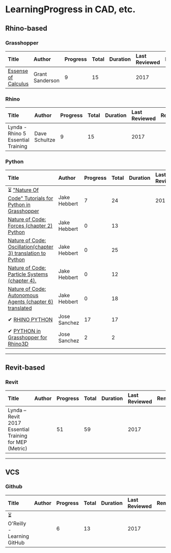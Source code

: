 # LearningProgress in CAD, etc.

## Rhino-based



### Grasshopper
Title | Author | Progress | Total | Duration | Last Reviewed | Remarks |
:-- | :-- | :-- | :-- | :-- | :-- | :--
 | [Essense of Calculus](https://www.youtube.com/watch?v=WUvTyaaNkzM&list=PLZHQObOWTQDMsr9K-rj53DwVRMYO3t5Yr)| Grant Sanderson | 9 | 15| | 2017 | 


### Rhino
Title | Author | Progress | Total | Duration | Last Reviewed | Remarks |
:-- | :-- | :-- | :-- | :-- | :-- | :--
 | Lynda - Rhino 5 Essential Training | Dave Schultze | 9 | 15 | | 2017 | 
 

### Python
Title | Author | Progress | Total | Duration | Last Reviewed | Remarks |
:-- | :-- | :-- | :-- | :-- | :-- | :--
 | ⏳ ["Nature Of Code" Tutorials for Python in Grasshopper](https://www.youtube.com/watch?v=Kyi_K85Gsm4&list=PL5Up_u-XkWgP7nB7XIevMTyBCZ7pvLBGP) | Jake Hebbert | 7 | 24 | | 2016 | Apparently based on NOC
 | [Nature of Code: Forces (chapter 2) Python](https://www.youtube.com/watch?v=TrKXbfTwIvE&list=PL5Up_u-XkWgPgebtPEAfck3UEPZPHBB1D) | Jake Hebbert | 0 | 13 | | |
 | [Nature of Code: Oscillation(chapter 3) translation to Python](https://www.youtube.com/watch?v=QIdK4yv8nsY&list=PL5Up_u-XkWgMsZpYk8GW9TpGk0GvC6DzR) | Jake Hebbert | 0 | 25 | | |
 | [Nature of Code: Particle Systems (chapter 4).](https://www.youtube.com/watch?v=nWkyLMm_Fdw&list=PL5Up_u-XkWgNk6l5V1bS26hpbhsUSohF2) | Jake Hebbert | 0 | 12 | | |
 | [Nature of Code: Autonomous Agents (chapter 6) translated](https://www.youtube.com/watch?v=mk4lc9Zy5jc&list=PL5Up_u-XkWgPw4wRmEgtfKLPZ2TTW3341) | Jake Hebbert | 0 | 18 | | |
 | ✔ [RHINO PYTHON](https://www.youtube.com/watch?v=wdY1T0XLzkE&list=PL594EB4471E93F2DA) | Jose Sanchez | 17 | 17 | | |
 | ✔ [PYTHON in Grasshopper for Rhino3D](https://www.youtube.com/watch?v=3Z4YVCOk02k&list=PLj1JeZhReAqeTnh6b0uL58C2aQlykPzce) | Jose Sanchez | 2 | 2 | | | Review Recursive Aggr.
 
 
 ----
 
 
 ## Revit-based
 
 ### Revit
Title | Author | Progress | Total | Duration | Last Reviewed | Remarks |
:-- | :-- | :-- | :-- | :-- | :-- | :--
 | Lynda – Revit 2017 Essential Training for MEP (Metric)|  | 51 | 59 | | 2017 | 
 
 
 ----
 
 
 ## VCS
 
 ### Github
Title | Author | Progress | Total | Duration | Last Reviewed | Remarks |
:-- | :-- | :-- | :-- | :-- | :-- | :--
 | ⏳ O'Reilly - Learning GitHub |  | 6 | 13 | | 2017 | 
